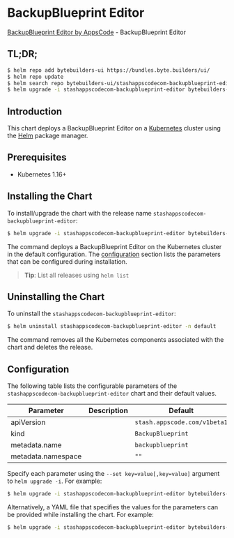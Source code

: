 # BackupBlueprint Editor

[BackupBlueprint Editor by AppsCode](https://byte.builders) - BackupBlueprint Editor

## TL;DR;

```bash
$ helm repo add bytebuilders-ui https://bundles.byte.builders/ui/
$ helm repo update
$ helm search repo bytebuilders-ui/stashappscodecom-backupblueprint-editor --version=v0.4.7
$ helm upgrade -i stashappscodecom-backupblueprint-editor bytebuilders-ui/stashappscodecom-backupblueprint-editor -n default --create-namespace --version=v0.4.7
```

## Introduction

This chart deploys a BackupBlueprint Editor on a [Kubernetes](http://kubernetes.io) cluster using the [Helm](https://helm.sh) package manager.

## Prerequisites

- Kubernetes 1.16+

## Installing the Chart

To install/upgrade the chart with the release name `stashappscodecom-backupblueprint-editor`:

```bash
$ helm upgrade -i stashappscodecom-backupblueprint-editor bytebuilders-ui/stashappscodecom-backupblueprint-editor -n default --create-namespace --version=v0.4.7
```

The command deploys a BackupBlueprint Editor on the Kubernetes cluster in the default configuration. The [configuration](#configuration) section lists the parameters that can be configured during installation.

> **Tip**: List all releases using `helm list`

## Uninstalling the Chart

To uninstall the `stashappscodecom-backupblueprint-editor`:

```bash
$ helm uninstall stashappscodecom-backupblueprint-editor -n default
```

The command removes all the Kubernetes components associated with the chart and deletes the release.

## Configuration

The following table lists the configurable parameters of the `stashappscodecom-backupblueprint-editor` chart and their default values.

|     Parameter      | Description |                 Default                 |
|--------------------|-------------|-----------------------------------------|
| apiVersion         |             | <code>stash.appscode.com/v1beta1</code> |
| kind               |             | <code>BackupBlueprint</code>            |
| metadata.name      |             | <code>backupblueprint</code>            |
| metadata.namespace |             | <code>""</code>                         |


Specify each parameter using the `--set key=value[,key=value]` argument to `helm upgrade -i`. For example:

```bash
$ helm upgrade -i stashappscodecom-backupblueprint-editor bytebuilders-ui/stashappscodecom-backupblueprint-editor -n default --create-namespace --version=v0.4.7 --set apiVersion=stash.appscode.com/v1beta1
```

Alternatively, a YAML file that specifies the values for the parameters can be provided while
installing the chart. For example:

```bash
$ helm upgrade -i stashappscodecom-backupblueprint-editor bytebuilders-ui/stashappscodecom-backupblueprint-editor -n default --create-namespace --version=v0.4.7 --values values.yaml
```
